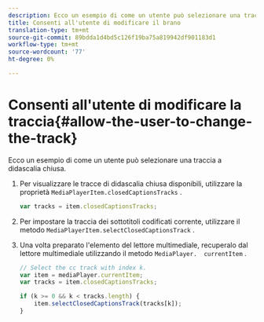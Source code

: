 ```yaml
---
description: Ecco un esempio di come un utente può selezionare una traccia a didascalia chiusa.
title: Consenti all'utente di modificare il brano
translation-type: tm+mt
source-git-commit: 89bdda1d4bd5c126f19ba75a819942df901183d1
workflow-type: tm+mt
source-wordcount: '77'
ht-degree: 0%

---
```



# Consenti all&#39;utente di modificare la traccia{#allow-the-user-to-change-the-track}

Ecco un esempio di come un utente può selezionare una traccia a didascalia chiusa.

1. Per visualizzare le tracce di didascalia chiusa disponibili, utilizzare la proprietà `MediaPlayerItem.closedCaptionsTracks` .

   ```js
   var tracks = item.closedCaptionsTracks;
   ```

1. Per impostare la traccia dei sottotitoli codificati corrente, utilizzare il metodo `MediaPlayerItem.selectClosedCaptionsTrack` .
1. Una volta preparato l&#39;elemento del lettore multimediale, recuperalo dal lettore multimediale utilizzando il metodo ` MediaPlayer.  currentItem ` .

   ```js
   // Select the cc track with index k. 
   var item = mediaPlayer.currentItem;     
   var tracks = item.closedCaptionsTracks; 
   
   if (k >= 0 && k < tracks.length) { 
       item.selectClosedCaptionsTrack(tracks[k]); 
   }
   ```

